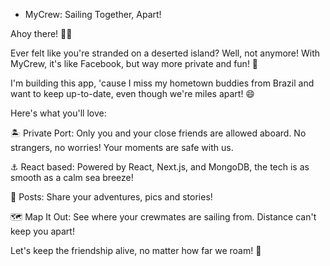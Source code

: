 - MyCrew: Sailing Together, Apart!

Ahoy there! 🏴‍☠️

Ever felt like you're stranded on a deserted island? Well, not anymore! With MyCrew, it's like Facebook, but way more private and fun! 🎉

I'm building this app, 'cause I miss my hometown buddies from Brazil and want to keep up-to-date, even though we're miles apart! 😄

Here's what you'll love:

🏝️ Private Port: Only you and your close friends are allowed aboard. No strangers, no worries! Your moments are safe with us.

⚓ React based: Powered by React, Next.js, and MongoDB, the tech is as smooth as a calm sea breeze!

📸 Posts: Share your adventures, pics and stories!

🗺️ Map It Out: See where your crewmates are sailing from. Distance can't keep you apart!

Let's keep the friendship alive, no matter how far we roam! 💙
